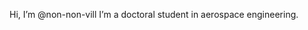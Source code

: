 Hi, I’m @non-non-vill
I’m a doctoral student in aerospace engineering.

<!---
non-non-vill/non-non-vill is a ✨ special ✨ repository because its `README.md` (this file) appears on your GitHub profile.
You can click the Preview link to take a look at your changes.
--->

